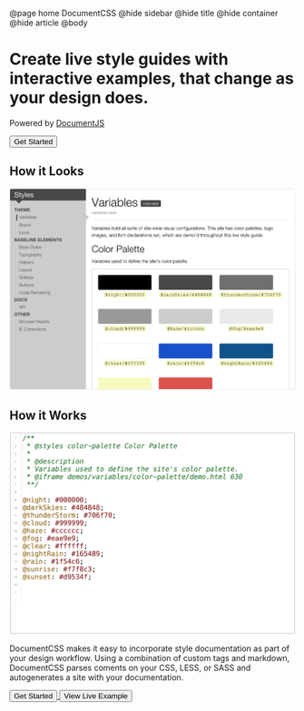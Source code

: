 @page home DocumentCSS
@hide sidebar
@hide title
@hide container
@hide article 
@body


<div class="hero">
  <h1 class="lead">Create live style guides with interactive examples, that change as your design does.</h1>
  <p class="hero-note">Powered by <a href="http://documentjs.com">DocumentJS</a></p>

  <div class="hero-cta">
    <a href="docs/index.html">
      <button class="btn btn-primary btn-lg">Get Started</button>
    </a>
  </div>
</div>

<div class="homepage-section">
  <div class="left">
    <h2>How it Looks</h2>
    <img src="static/img/style-guide-demo.png"/>
  </div>
  <div class="right">
    <h2>How it Works</h2>
    <img src="static/img/style-guide-demo-code.png"/>
  </div>

</div>    
<section class="homepage-closing">
  <p class="explanation">DocumentCSS makes it easy to incorporate style documentation as part of your design workflow. Using a combination of custom tags and markdown, DocumentCSS parses coments on your CSS, LESS, or SASS and autogenerates a site with your documentation.</p>
  <div class="hero-cta">
    <a href="docs/index.html">
      <button class="btn btn-primary btn-lg">Get Started</button>
    </a>
    <a href="/examples/styles/variables.less.html">
      <button class="btn btn-secondary btn-lg">View Live Example</button>
    </a>
  </div>
</section>

